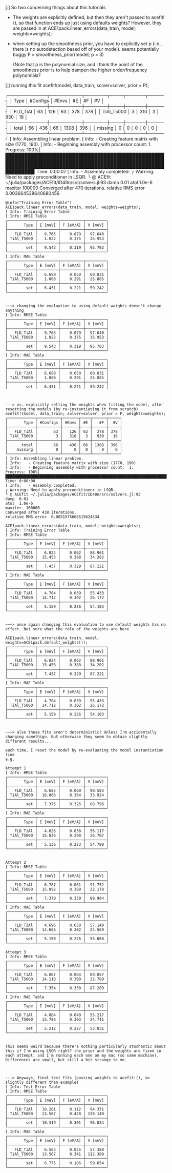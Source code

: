 [:] So two concerning things about this tutorials

- The weights are explicitly defined, but then they aren't passed to acefit!(), so that function ends up just using defaults weights? However, they are passed in at
ACE1pack.linear_errors(data_train, model; weights=weights);

- when setting up the smoothness prior, you have to explicitly set p (i.e., there is no autodetection based off of your model). seems potentially buggy
  P = smoothness_prior(model; p = 3)

  (Note that p is the polynomial size, and I think the point of the smoothness prior is to help dampen the higher order/frequency polynomials?


[:] running this fit
acefit!(model, data_train; solver=solver, prior = P);

┌────────────┬──────────┬───────┬────┬──────┬─────┐
│       Type │ #Configs │ #Envs │ #E │   #F │  #V │
├────────────┼──────────┼───────┼────┼──────┼─────┤
│   FLD_TiAl │       63 │   126 │ 63 │  378 │ 378 │
│ TiAl_T5000 │        3 │   310 │  3 │  930 │  18 │
├────────────┼──────────┼───────┼────┼──────┼─────┤
│      total │       66 │   436 │ 66 │ 1308 │ 396 │
│    missing │        0 │     0 │  0 │    0 │   0 │
└────────────┴──────────┴───────┴────┴──────┴─────┘
[ Info: Assembling linear problem.
[ Info:   - Creating feature matrix with size (1770, 190).
[ Info:   - Beginning assembly with processor count:  1.
Progress: 100%|███████████████████████████████████████████████████████████████████████████████████████████████████████████████████████████████████████████████████████████████| Time: 0:00:07
[ Info:   - Assembly completed.
┌ Warning: Need to apply preconditioner in LSQR.
└ @ ACEfit ~/.julia/packages/ACEfit/ID48n/src/solvers.jl:93
damp  0.01
atol  1.0e-6
maxiter  100000
Converged after 470 iterations.
relative RMS error  0.003664538640680456

~~~>
@info("Training Error Table")
ACE1pack.linear_errors(data_train, model; weights=weights);
[ Info: Training Error Table
[ Info: RMSE Table
┌────────────┬─────────┬──────────┬─────────┐
│       Type │ E [meV] │ F [eV/A] │ V [meV] │
├────────────┼─────────┼──────────┼─────────┤
│   FLD_TiAl │   9.765 │    0.079 │  97.640 │
│ TiAl_T5000 │   1.022 │    0.375 │  35.953 │
├────────────┼─────────┼──────────┼─────────┤
│        set │   9.543 │    0.319 │  95.703 │
└────────────┴─────────┴──────────┴─────────┘
[ Info: MAE Table
┌────────────┬─────────┬──────────┬─────────┐
│       Type │ E [meV] │ F [eV/A] │ V [meV] │
├────────────┼─────────┼──────────┼─────────┤
│   FLD_TiAl │   6.689 │    0.050 │  60.831 │
│ TiAl_T5000 │   1.008 │    0.291 │  25.885 │
├────────────┼─────────┼──────────┼─────────┤
│        set │   6.431 │    0.221 │  59.242 │
└────────────┴─────────┴──────────┴─────────┘


~~~> changing the evaluation to using default weights doesn't change anything
[ Info: RMSE Table
┌────────────┬─────────┬──────────┬─────────┐
│       Type │ E [meV] │ F [eV/A] │ V [meV] │
├────────────┼─────────┼──────────┼─────────┤
│   FLD_TiAl │   9.765 │    0.079 │  97.640 │
│ TiAl_T5000 │   1.022 │    0.375 │  35.953 │
├────────────┼─────────┼──────────┼─────────┤
│        set │   9.543 │    0.319 │  95.703 │
└────────────┴─────────┴──────────┴─────────┘
[ Info: MAE Table
┌────────────┬─────────┬──────────┬─────────┐
│       Type │ E [meV] │ F [eV/A] │ V [meV] │
├────────────┼─────────┼──────────┼─────────┤
│   FLD_TiAl │   6.689 │    0.050 │  60.831 │
│ TiAl_T5000 │   1.008 │    0.291 │  25.885 │
├────────────┼─────────┼──────────┼─────────┤
│        set │   6.431 │    0.221 │  59.242 │



---> vs. explicitly setting the weights when fitting the model, after resetting the models (by re-instantiating it from scratch)
acefit!(model, data_train; solver=solver, prior = P, weights=weights);
┌────────────┬──────────┬───────┬────┬──────┬─────┐
│       Type │ #Configs │ #Envs │ #E │   #F │  #V │
├────────────┼──────────┼───────┼────┼──────┼─────┤
│   FLD_TiAl │       63 │   126 │ 63 │  378 │ 378 │
│ TiAl_T5000 │        3 │   310 │  3 │  930 │  18 │
├────────────┼──────────┼───────┼────┼──────┼─────┤
│      total │       66 │   436 │ 66 │ 1308 │ 396 │
│    missing │        0 │     0 │  0 │    0 │   0 │
└────────────┴──────────┴───────┴────┴──────┴─────┘
[ Info: Assembling linear problem.
[ Info:   - Creating feature matrix with size (1770, 190).
[ Info:   - Beginning assembly with processor count:  1.
Progress: 100%|███████████████████████████████████████████████████████████████████████████████████████████████████████████████████████████████████████████████████████████████| Time: 0:00:00
[ Info:   - Assembly completed.
┌ Warning: Need to apply preconditioner in LSQR.
└ @ ACEfit ~/.julia/packages/ACEfit/ID48n/src/solvers.jl:93
damp  0.01
atol  1.0e-6
maxiter  100000
Converged after 438 iterations.
relative RMS error  0.0031575666515624534

ACE1pack.linear_errors(data_train, model; weights=weights);
[ Info: Training Error Table
[ Info: RMSE Table
┌────────────┬─────────┬──────────┬─────────┐
│       Type │ E [meV] │ F [eV/A] │ V [meV] │
├────────────┼─────────┼──────────┼─────────┤
│   FLD_TiAl │   6.824 │    0.062 │  88.961 │
│ TiAl_T5000 │  15.453 │    0.388 │  34.202 │
├────────────┼─────────┼──────────┼─────────┤
│        set │   7.437 │    0.329 │  87.221 │
└────────────┴─────────┴──────────┴─────────┘
[ Info: MAE Table
┌────────────┬─────────┬──────────┬─────────┐
│       Type │ E [meV] │ F [eV/A] │ V [meV] │
├────────────┼─────────┼──────────┼─────────┤
│   FLD_TiAl │   4.704 │    0.039 │  55.433 │
│ TiAl_T5000 │  14.712 │    0.302 │  26.172 │
├────────────┼─────────┼──────────┼─────────┤
│        set │   5.159 │    0.226 │  54.103 │
└────────────┴─────────┴──────────┴─────────┘


~~~> once again changing this evaluation to use default weights has no effect. Not sure what the role of the weights are here

ACE1pack.linear_errors(data_train, model; weights=ACE1pack.default_weights());
┌────────────┬─────────┬──────────┬─────────┐
│       Type │ E [meV] │ F [eV/A] │ V [meV] │
├────────────┼─────────┼──────────┼─────────┤
│   FLD_TiAl │   6.824 │    0.062 │  88.961 │
│ TiAl_T5000 │  15.453 │    0.388 │  34.202 │
├────────────┼─────────┼──────────┼─────────┤
│        set │   7.437 │    0.329 │  87.221 │
└────────────┴─────────┴──────────┴─────────┘
[ Info: MAE Table
┌────────────┬─────────┬──────────┬─────────┐
│       Type │ E [meV] │ F [eV/A] │ V [meV] │
├────────────┼─────────┼──────────┼─────────┤
│   FLD_TiAl │   4.704 │    0.039 │  55.433 │
│ TiAl_T5000 │  14.712 │    0.302 │  26.172 │
├────────────┼─────────┼──────────┼─────────┤
│        set │   5.159 │    0.226 │  54.103 │
└────────────┴─────────┴──────────┴─────────┘


~~~> also these fits aren't deterministic? Unless I'm accidentally changing somethign. But otherwise they seem to obtain slightly different results...

each time, I reset the model by re-evaluating the model instantiation line
e.g.

Attempt 1
[ Info: RMSE Table
┌────────────┬─────────┬──────────┬─────────┐
│       Type │ E [meV] │ F [eV/A] │ V [meV] │
├────────────┼─────────┼──────────┼─────────┤
│   FLD_TiAl │   6.685 │    0.060 │  90.583 │
│ TiAl_T5000 │  16.066 │    0.384 │  33.924 │
├────────────┼─────────┼──────────┼─────────┤
│        set │   7.375 │    0.326 │  88.796 │
└────────────┴─────────┴──────────┴─────────┘
[ Info: MAE Table
┌────────────┬─────────┬──────────┬─────────┐
│       Type │ E [meV] │ F [eV/A] │ V [meV] │
├────────────┼─────────┼──────────┼─────────┤
│   FLD_TiAl │   4.626 │    0.038 │  56.117 │
│ TiAl_T5000 │  15.836 │    0.298 │  26.707 │
├────────────┼─────────┼──────────┼─────────┤
│        set │   5.136 │    0.223 │  54.780 │
└────────────┴─────────┴──────────┴─────────┘


Attempt 2
[ Info: RMSE Table
┌────────────┬─────────┬──────────┬─────────┐
│       Type │ E [meV] │ F [eV/A] │ V [meV] │
├────────────┼─────────┼──────────┼─────────┤
│   FLD_TiAl │   6.787 │    0.061 │  91.752 │
│ TiAl_T5000 │  15.092 │    0.389 │  32.178 │
├────────────┼─────────┼──────────┼─────────┤
│        set │   7.370 │    0.330 │  89.904 │
└────────────┴─────────┴──────────┴─────────┘
[ Info: MAE Table
┌────────────┬─────────┬──────────┬─────────┐
│       Type │ E [meV] │ F [eV/A] │ V [meV] │
├────────────┼─────────┼──────────┼─────────┤
│   FLD_TiAl │   4.696 │    0.038 │  57.149 │
│ TiAl_T5000 │  14.666 │    0.302 │  24.569 │
├────────────┼─────────┼──────────┼─────────┤
│        set │   5.150 │    0.226 │  55.668 │
└────────────┴─────────┴──────────┴─────────┘

Attempt 3
[ Info: RMSE Table
┌────────────┬─────────┬──────────┬─────────┐
│       Type │ E [meV] │ F [eV/A] │ V [meV] │
├────────────┼─────────┼──────────┼─────────┤
│   FLD_TiAl │   6.867 │    0.064 │  89.057 │
│ TiAl_T5000 │  14.118 │    0.390 │  32.789 │
├────────────┼─────────┼──────────┼─────────┤
│        set │   7.354 │    0.330 │  87.289 │
└────────────┴─────────┴──────────┴─────────┘
[ Info: MAE Table
┌────────────┬─────────┬──────────┬─────────┐
│       Type │ E [meV] │ F [eV/A] │ V [meV] │
├────────────┼─────────┼──────────┼─────────┤
│   FLD_TiAl │   4.804 │    0.040 │  55.217 │
│ TiAl_T5000 │  13.786 │    0.303 │  24.711 │
├────────────┼─────────┼──────────┼─────────┤
│        set │   5.212 │    0.227 │  53.831 │
└────────────┴─────────┴──────────┴─────────┘


This seems weird because there's nothing particularly stochastic about this if I'm using LSQR right? the prior and the weights are fixed in each attempt, and I'm running each one on my mac (so same machine). Differences are small, but still a bit strange to me.



---> Anyways, final test fits (passing weights to acefit!(), so slightly different than example)
[ Info: Test Error Table
[ Info: RMSE Table
┌────────────┬─────────┬──────────┬─────────┐
│       Type │ E [meV] │ F [eV/A] │ V [meV] │
├────────────┼─────────┼──────────┼─────────┤
│   FLD_TiAl │  10.201 │    0.112 │  94.371 │
│ TiAl_T5000 │  13.567 │    0.428 │ 139.140 │
├────────────┼─────────┼──────────┼─────────┤
│        set │  10.319 │    0.301 │  96.034 │
└────────────┴─────────┴──────────┴─────────┘
[ Info: MAE Table
┌────────────┬─────────┬──────────┬─────────┐
│       Type │ E [meV] │ F [eV/A] │ V [meV] │
├────────────┼─────────┼──────────┼─────────┤
│   FLD_TiAl │   6.563 │    0.055 │  57.388 │
│ TiAl_T5000 │  13.567 │    0.341 │ 112.380 │
├────────────┼─────────┼──────────┼─────────┤
│        set │   6.775 │    0.186 │  59.054 │
└────────────┴─────────┴──────────┴─────────┘
